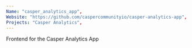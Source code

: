 ```yaml
---
Name: "casper_analytics_app",
Website: "https://github.com/caspercommunityio/casper-analytics-app",
Projects: "Casper Analytics",
---
```

<!--lang:en--> 
Frontend for the Casper Analytics App
<!--lang:es--] 
test
<!--lang:de--] 
test
<!--lang:fr--] 
test
<!--lang:pl--] 
test
<!--lang:uk--] 
test
[!--lang:*-->  
